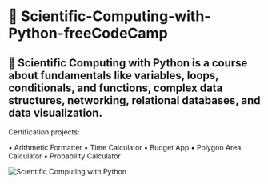 # 📖 Scientific-Computing-with-Python-freeCodeCamp
## 👣 Scientific Computing with Python is a course about fundamentals like variables, loops, conditionals, and functions, complex data structures, networking, relational databases, and data visualization.

Certification projects:

• Arithmetic Formatter
• Time Calculator
• Budget App
• Polygon Area Calculator
• Probability Calculator

![Scientific Computing with Python](https://github.com/IC-XC/Scientific-Computing-with-Python-freeCodeCamp/assets/86513555/4fd7f206-3e60-4e15-be50-329d71f64d69)
